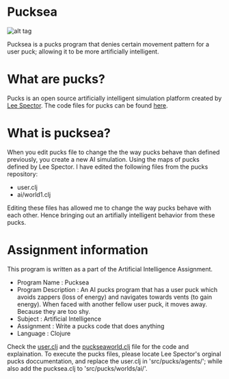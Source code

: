 Pucksea
=======

![alt tag](http://1.bp.blogspot.com/-dL2WkCZUxAI/VhXsdIzMfxI/AAAAAAAACOw/D8GKO1KkkoE/s1600/Screen%2BShot%2B2015-10-08%2Bat%2B12.08.06%2BAM.png)

Pucksea is a pucks program that denies certain movement pattern for a user puck; allowing it to be more artificially intelligent.

What are pucks?
=======
Pucks  is an open source artificially intelligent simulation platform created by [Lee Spector](https://github.com/lspector).
The code files for pucks can be found [here](https://github.com/lspector/pucks).

What is pucksea?
=======
When you edit pucks file to change the the way pucks behave than defined previously, you create a new AI simulation.
Using the maps of pucks defined by Lee Spector. I have edited the following files from the pucks repository:
- user.clj
- ai/world1.clj

Editing these files has allowed me to change the way pucks behave with each other. Hence bringing out an artifially intelligent behavior from these pucks.

Assignment information
=======
This program is written as a part of the Artificial Intelligence Assignment.

- Program Name : Pucksea
- Program Description : An AI pucks program that has a user puck which avoids zappers (loss of energy) and navigates towards vents (to gain energy). When faced with another fellow user puck, it moves away. Because they are too shy.
- Subject : Artificial Intelligence
- Assignment : Write a pucks code that does anything
- Language : Clojure

Check the [user.clj](link) and the [puckseaworld.clj](link) file for the code and explaination.
To execute the pucks files, please locate Lee Spector's orginal pucks doccumentation, and replace the user.clj in 'src/pucks/agents/'; while also add the pucksea.clj to 'src/pucks/worlds/ai/'.
